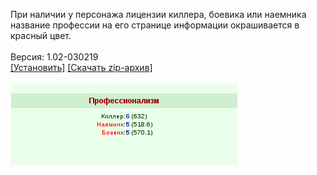 При наличии у персонажа лицензии киллера, боевика или наемника название профессии на его странице информации окрашивается в красный цвет.
<br>
<br>
Версия: 1.02-030219
<br>
[[Установить]](https://raw.githubusercontent.com/MyRequiem/comfortablePlayingInGW/master/separatedScripts/ProfColor/profColor.user.js) [[Скачать zip-архив]](https://raw.githubusercontent.com/MyRequiem/comfortablePlayingInGW/master/separatedScripts/ProfColor/profColor.user.js.zip)
<br>
<br>
![ProfColor](https://raw.githubusercontent.com/MyRequiem/comfortablePlayingInGW/master/imgs/ProfColor/screen.png)
<br>

